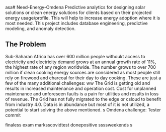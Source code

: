asa# Need-Energy-Omdena
Predictive analytics for designing solar solutions or clean energy solutions for clients based on their projected energy usage/profile. This will help to increase energy adoption where it is most needed. This project includes database engineering, predictive modeling, and anomaly detection.

## The Problem
Sub-Saharan Africa has over 600 million people withoukt access to electricity and electricity demand grows at an annual growth rate of 11%, the highest rate of any region worldwide. The number grows to over 700 million if clean cooking energy sources are considered as most people still rely on firewood and charcoal for their day to day cooking. These are just a few of the many additional challenges: 
ww
The Grid is getting old and results in increased maintenance and operation cost.
Cost for unplanned maintenance and unforeseen faults is a pain for utilities and results in loss of revenue.
The Grid has not fully migrated to the edge or csloud to benefit from industry 4.0.
Data is in abundance but most of it is not utilized, a potential to start solving the above mentioned.
s
Omdena challenge: Tester commit


finaless
exam marksscovidtest donepositive
ssssweekends
s
